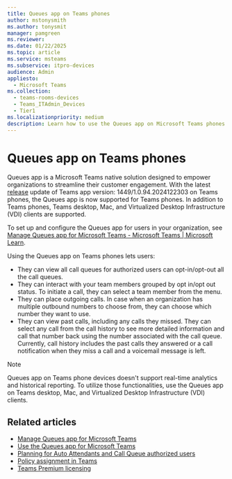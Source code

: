 ```yaml
---
title: Queues app on Teams phones
author: mstonysmith
ms.author: tonysmit
manager: pamgreen
ms.reviewer: 
ms.date: 01/22/2025
ms.topic: article
ms.service: msteams
ms.subservice: itpro-devices
audience: Admin
appliesto: 
  - Microsoft Teams
ms.collection: 
  - teams-rooms-devices
  - Teams_ITAdmin_Devices
  - Tier1
ms.localizationpriority: medium
description: Learn how to use the Queues app on Microsoft Teams phones.
---
```

# Queues app on Teams phones

Queues app is a Microsoft Teams native solution designed to empower organizations to streamline their customer engagement. With the latest [release](https://support.microsoft.com/en-us/office/what-s-new-in-microsoft-teams-devices-eabf4d81-acdd-4b23-afa1-9ee47bb7c5e2) update of Teams app version: 1449/1.0.94.2024122303 on Teams phones, the Queues app is now supported for Teams phones. In addition to Teams phones, Teams desktop, Mac, and Virtualized Desktop Infrastructure (VDI) clients are supported.

To set up and configure the Queues app for users in your organization, see [Manage Queues app for Microsoft Teams - Microsoft Teams | Microsoft Learn](/microsoftteams/manage-queues-app).

Using the Queues app on Teams phones lets users:

- They can view all call queues for authorized users can opt-in/opt-out all the call queues.  
- They can interact with your team members grouped by opt in/opt out status. To initiate a call, they can select a team member from the menu.
- They can place outgoing calls. In case when an organization has multiple outbound numbers to choose from, they can choose which number they want to use.
- They can view past calls, including any calls they missed. They can select any call from the call history to see more detailed information and call that number back using the number associated with the call queue. Currently, call history includes the past calls they answered or a call notification when they miss a call and a voicemail message is left.

> [!NOTE]
> Queues app on Teams phone devices doesn't support real-time analytics and historical reporting. To utilize those functionalities, use the Queues app on Teams desktop, Mac, and Virtualized Desktop Infrastructure (VDI) clients.

## Related articles

- [Manage Queues app for Microsoft Teams](/microsoftteams/manage-queues-app)
- [Use the Queues app for Microsoft Teams](https://support.microsoft.com/office/use-the-queues-app-for-microsoft-teams-370ad83e-c2c1-4a9f-8a59-16c98be102e9)  
- [Planning for Auto Attendants and Call Queue authorized users](/microsoftteams/aa-cq-authorized-users-plan)  
- [Policy assignment in Teams](microsoftteams/policy-assignment-overview)  
- [Teams Premium licensing](/microsoftteams/teams-add-on-licensing/licensing-enhance-teams)